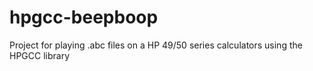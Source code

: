# hpgcc-beepboop
Project for playing .abc files on a HP 49/50 series calculators using the HPGCC library

